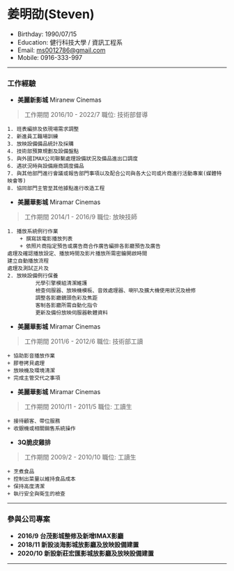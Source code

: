# 姜明劭(Steven)
* Birthday: 1990/07/15
* Education: 健行科技大學 / 資訊工程系
* Email: ms0012786@gmail.com
* Mobile: 0916-333-997
***
### 工作經驗
  * **美麗新影城**  Miranew Cinemas
> 工作期間 2016/10 - 2022/7
職位: 技術部督導

    1. 班表編排及依現場需求調整
    2. 新進員工職場訓練
    3. 放映設備備品統計及採購
    4. 技術部預算規劃及設備盤點
    5. 與外國IMAX公司聯繫處理設備狀況及備品進出口調度
    6. 遇狀況時與設備廠商調度備品
    7. 與其他部門進行會議或報告部門事項以及配合公司與各大公司或片商進行活動專案(媒體特映會等)
    8. 協同部門主管至其他據點進行改造工程

+ **美麗華影城** Miramar Cinemas
> 工作期間 2014/1 - 2016/9
職位: 放映技師

    1. 播放系統例行作業
        + 撰寫該電影播放列表
        + 依照片商指定預告或廣告商合作廣告編排各影廳預告及廣告
	處理及確認播放設定、播放時間及影片播放所需密鑰開啟時間
	建立自動播放流程
	處理及測試正片及
    2. 放映設備例行保養
			 光學引擎模組清潔維護
			 檢查伺服器、放映機模板、音效處理器、喇叭及擴大機使用狀況及檢修
			 調整各影廳鏡頭色彩及焦距
			 客制各影廳所需自動化指令
			 更新及備份放映伺服器軟體資料

+ **美麗華影城** Miramar Cinemas
> 工作期間 2011/6 - 2012/6
職位: 技術部工讀

	+ 協助影音播放作業
	+ 膠卷拷貝處理
	+ 放映機及環境清潔
	+ 完成主管交代之事項

+ **美麗華影城** Miramar Cinemas
> 工作期間 2010/11 - 2011/5
職位: 工讀生

	+ 接待顧客、帶位服務
	+ 收銀機或相關銷售系統操作

+ **3Q脆皮雞排**
> 工作期間 2009/2 - 2010/10
職位: 工讀生

	+ 烹煮食品
	+ 控制出菜量以維持食品成本
	+ 保持高度清潔
	+ 執行安全與衛生的檢查
***
### 參與公司專案
+ **2016/9 台茂影城整修及新增IMAX影廳**
+ **2018/11 新設淡海影城放影廳及放映設備建置**
+ **2020/10 新設新莊宏匯影城放影廳及放映設備建置**
***
